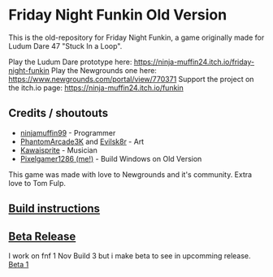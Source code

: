 # Friday Night Funkin Old Version

This is the old-repository for Friday Night Funkin, a game originally made for Ludum Dare 47 "Stuck In a Loop".

Play the Ludum Dare prototype here: https://ninja-muffin24.itch.io/friday-night-funkin
Play the Newgrounds one here: https://www.newgrounds.com/portal/view/770371
Support the project on the itch.io page: https://ninja-muffin24.itch.io/funkin

## Credits / shoutouts

- [ninjamuffin99](https://twitter.com/ninja_muffin99) - Programmer
- [PhantomArcade3K](https://twitter.com/phantomarcade3k) and [Evilsk8r](https://twitter.com/evilsk8r) - Art
- [Kawaisprite](https://twitter.com/kawaisprite) - Musician
- [Pixelgamer1286 (me!)](https://github.com/Pixelgamer1286) - Build Windows on Old Version

This game was made with love to Newgrounds and it's community. Extra love to Tom Fulp.

## [Build instructions](https://github.com/ninjamuffin99/Funkin#build-instructions)

## [Beta Release](https://github.com/Pixelgamer1286/Funkin-old/tree/beta)

I work on fnf 1 Nov Build 3 but i make beta to see in upcomming release.
[Beta 1](https://github.com/Pixelgamer1286/Funkin-old/releases/tag/v0.2)
